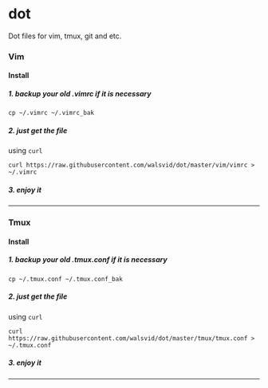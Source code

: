 # dot
Dot files for vim, tmux, git and etc.


### Vim
#### Install
##### 1. backup your old .vimrc if it is necessary

```
cp ~/.vimrc ~/.vimrc_bak
```

##### 2. just get the file
using `curl`

```
curl https://raw.githubusercontent.com/walsvid/dot/master/vim/vimrc > ~/.vimrc
```

##### 3. enjoy it

-----------------

### Tmux

#### Install
##### 1. backup your old .tmux.conf if it is necessary

```
cp ~/.tmux.conf ~/.tmux.conf_bak
```

##### 2. just get the file
using `curl`

```
curl https://raw.githubusercontent.com/walsvid/dot/master/tmux/tmux.conf > ~/.tmux.conf
```

##### 3. enjoy it

-----------------
